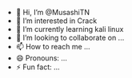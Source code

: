 - 👋 Hi, I’m @MusashiTN
- 👀 I’m interested in Crack
- 🌱 I’m currently learning kali linux
- 💞️ I’m looking to collaborate on ...
- 📫 How to reach me ...
- 😄 Pronouns: ...
- ⚡ Fun fact: ...

<!---
MusashiTN/MusashiTN is a ✨ special ✨ repository because its `README.md` (this file) appears on your GitHub profile.
You can click the Preview link to take a look at your changes.
--->
